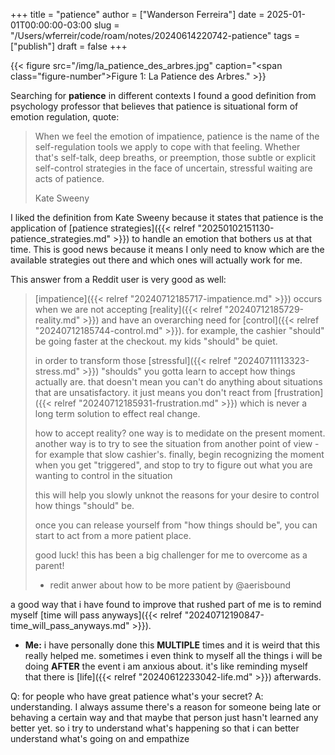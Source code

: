 +++
title = "patience"
author = ["Wanderson Ferreira"]
date = 2025-01-01T00:00:00-03:00
slug = "/Users/wferreir/code/roam/notes/20240614220742-patience"
tags = ["publish"]
draft = false
+++

{{< figure src="/img/la_patience_des_arbres.jpg" caption="<span class=\"figure-number\">Figure 1: </span>La Patience des Arbres." >}}

Searching for **patience** in different contexts I found a good definition from
psychology professor that believes that patience is situational form of emotion
regulation, quote:

> When we feel the emotion of impatience, patience is the name of the
> self-regulation tools we apply to cope with that feeling. Whether that's
> self-talk, deep breaths, or preemption, those subtle or explicit self-control
> strategies in the face of uncertain, stressful waiting are acts of patience.
>
> Kate Sweeny

I liked the definition from Kate Sweeny because it states that patience is the
application of [patience strategies]({{< relref "20250102151130-patience_strategies.md" >}}) to handle an emotion that bothers us at that
time. This is good news because it means I only need to know which are the
available strategies out there and which ones will actually work for me.

This answer from a Reddit user is very good as well:

> [impatience]({{< relref "20240712185717-impatience.md" >}}) occurs when we are not accepting [reality]({{< relref "20240712185729-reality.md" >}}) and have an overarching need
> for [control]({{< relref "20240712185744-control.md" >}}). for example, the cashier "should" be going faster at the checkout.
> my kids "should" be quiet.
>
> in order to transform those [stressful]({{< relref "20240711113323-stress.md" >}}) "shoulds" you gotta learn to accept
> how things actually are. that doesn't mean you can't do anything about
> situations that are unsatisfactory. it just means you don't react from
> [frustration]({{< relref "20240712185931-frustration.md" >}}) which is never a long term solution to effect real change.
>
> how to accept reality?
> one way is to medidate on the present moment.
> another way is to try to see the situation from another point of view - for
> example that slow cashier's. finally, begin recognizing the moment when you get
> "triggered", and stop to try to figure out what you are wanting to control in
> the situation
>
> this will help you slowly unknot the reasons for your desire to control how
> things "should" be.
>
> once you can release yourself from "how things should be", you can start to act
> from a more patient place.
>
> good luck! this has been a big challenger for me to overcome as a parent!
>
> -   redit anwer about how to be more patient by @aerisbound

a good way that i have found to improve that rushed part of me is to remind
myself [time will pass anyways]({{< relref "20240712190847-time_will_pass_anyways.md" >}}).

-   **Me:** i have personally done this **MULTIPLE** times and it is weird that this
    really helped me. sometimes i even think to myself all the things i will be
    doing **AFTER** the event i am anxious about. it's like reminding myself
    that there is [life]({{< relref "20240612233042-life.md" >}}) afterwards.

Q: for people who have great patience what's your secret?
A: understanding. I always assume there's a reason for someone being late or
behaving a certain way and that maybe that person just hasn't learned any better
yet. so i try to understand what's happening so that i can better understand
what's going on and empathize
